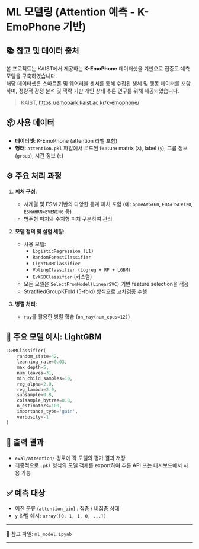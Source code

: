# ML 모델링 (Attention 예측 - K-EmoPhone 기반)

## 📚 참고 및 데이터 출처

본 프로젝트는 KAIST에서 제공하는 **K-EmoPhone** 데이터셋을 기반으로 집중도 예측 모델을 구축하였습니다.  
해당 데이터셋은 스마트폰 및 웨어러블 센서를 통해 수집된 생체 및 행동 데이터를 포함하며, 정량적 감정 분석 및 맥락 기반 개인 상태 추론 연구를 위해 제공되었습니다.

> KAIST, https://emopark.kaist.ac.kr/k-emophone/


## 📦 사용 데이터
- **데이터셋**: K-EmoPhone (attention 라벨 포함)
- **형태**: `attention.pkl` 파일에서 로드된 feature matrix (`X`), label (`y`), 그룹 정보 (`group`), 시간 정보 (`t`)

## ⚙️ 주요 처리 과정
1. **피처 구성**:
   - 시계열 및 ESM 기반의 다양한 통계 피처 포함 (예: `bpm#AVG#60`, `EDA#TSC#120`, `ESM#HRN=EVENING` 등)
   - 범주형 피처와 수치형 피처 구분하여 관리

2. **모델 정의 및 실험 세팅**:
   - 사용 모델:
     - `LogisticRegression (L1)`
     - `RandomForestClassifier`
     - `LightGBMClassifier`
     - `VotingClassifier (Logreg + RF + LGBM)`
     - `EvXGBClassifier` (커스텀)
   - 모든 모델은 `SelectFromModel(LinearSVC)` 기반 feature selection을 적용
   - StratifiedGroupKFold (5-fold) 방식으로 교차검증 수행

3. **병렬 처리**:
   - `ray`를 활용한 병렬 학습 (`on_ray(num_cpus=12)`)

## 🧠 주요 모델 예시: LightGBM
```python
LGBMClassifier(
    random_state=42,
    learning_rate=0.03,
    max_depth=5,               
    num_leaves=31,              
    min_child_samples=10,     
    reg_alpha=2.0,
    reg_lambda=2.0,
    subsample=0.8,
    colsample_bytree=0.8,
    n_estimators=100,
    importance_type='gain',
    verbosity=-1               
)
```

## 💾 출력 결과
- `eval/attention/` 경로에 각 모델의 평가 결과 저장
- 최종적으로 `.pkl` 형식의 모델 객체를 export하여 추론 API 또는 대시보드에서 사용 가능

## ✅ 예측 대상
- 이진 분류 (`attention_bin`) : 집중 / 비집중 상태
- `y` 라벨 예시: `array([0, 1, 1, 0, ...])`

---

📁 참고 파일: `ml_model.ipynb`

---



